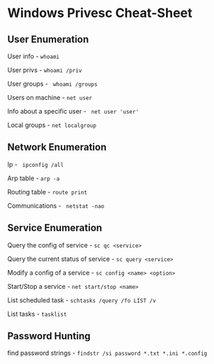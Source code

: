# Windows Privesc Cheat-Sheet

## User Enumeration

User info - ``` whoami ```

User privs -  ``` whoami /priv ```

User groups - ```  whoami /groups ```

Users on machine -  ``` net user ```

Info about a specific user - ``` net user 'user'```

Local groups - ```net localgroup```

## Network Enumeration

Ip - ``` ipconfig /all```

Arp table - ``` arp -a ```

Routing table - ``` route print ```

Communications - ``` netstat -nao```

## Service Enumeration
Query the config of service - ```sc qc <service>```
	
Query the current status of service - ```sc query <service>```

Modify a config of a service - ```sc config <name> <option>```

Start/Stop a service - ```net start/stop <name>```

List scheduled task - ```schtasks /query /fo LIST /v ```

List tasks - ```tasklist```

## Password Hunting

find password strings - ```findstr /si password *.txt *.ini *.config ```


